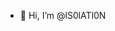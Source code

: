- 👋 Hi, I’m @lS0lATl0N
<!---
lS0lATl0N/lS0lATl0N is a ✨ special ✨ repository because its `README.md` (this file) appears on your GitHub profile.
You can click the Preview link to take a look at your changes.
--->
